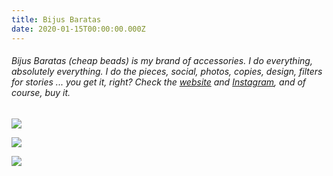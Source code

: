 ```yaml
---
title: Bijus Baratas
date: 2020-01-15T00:00:00.000Z
---
```

###### Bijus Baratas (cheap beads) is my brand of accessories. I do everything, absolutely everything. I do the pieces, social, photos, copies, design, filters for stories ... you get it, right? Check the [website](http://bijusbaratas.iluria.com/) and [Instagram](http://instagram.com/loja.bijusbaratas), and of course, buy it.

![](https://ucarecdn.com/63d2f2bc-999e-40ff-9c3b-0d1d192a5ffd/)

<div class="img-row">

![](https://ucarecdn.com/94a0889a-f7aa-44da-a9e8-e1a5a36cc13e/)

![](https://ucarecdn.com/c3b4b8d9-a645-43b6-8b2c-2031f5be823d/)
